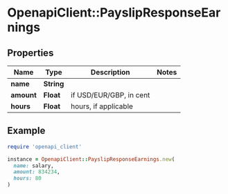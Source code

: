 # OpenapiClient::PayslipResponseEarnings

## Properties

| Name | Type | Description | Notes |
| ---- | ---- | ----------- | ----- |
| **name** | **String** |  |  |
| **amount** | **Float** | if USD/EUR/GBP, in cent |  |
| **hours** | **Float** | hours, if applicable |  |

## Example

```ruby
require 'openapi_client'

instance = OpenapiClient::PayslipResponseEarnings.new(
  name: salary,
  amount: 834234,
  hours: 80
)
```

